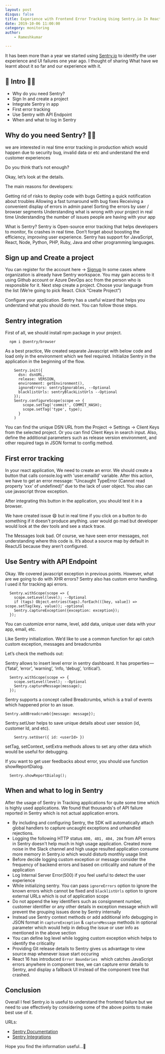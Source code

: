 ```yaml
---
layout: post
disqus: false
title: Experience with Frontend Error Tracking Using Sentry.io In React Apps
date: 2019-10-06 11:00:00
category: monitoring
author:
    - Rameshkumar

---
```



It has been more than a year we started using [Sentry.io](https://sentry.io) to idenitfy the user experience and UI failures one year ago. I thought of sharing What have we learnt about it so far and our experience with it.
## 📄 Intro  🏊‍♀️
- Why do you need Sentry?
- Sign In and create a project
- Integrate Sentry in app
- First error tracking
- Use Sentry with API Endpoint
- When and what to log in Sentry

##  Why do you need Sentry?  🏊‍♀️

we are interested in real time error tracking in production which would happen due to security bug, invalid data or etc and understand the end customer experiences

Do you think that’s not enough? 

Okay, let’s look at the details.

The main reasons for developers:

Getting rid of risks to deploy code with bugs
Getting a quick notification about troubles
Allowing a fast turnaround with bug fixes
Receiving a convenient display of errors in admin panel
Sorting the errors by user / browser segments
Understanding what is wrong with your project in real time
Understanding the number of issues people are having with your app


What is Sentry?
Sentry is Open-source error tracking that helps developers to monitor, fix crashes in real time. Don’t forget about boosting the efficiency, improving user experience. Sentry has support for JavaScript, React, Node, Python, PHP, Ruby, Java and other programming languages.

## Sign up and Create a project
You can register for the account here -> [Signup](https://sentry.io/signup/)
In some cases where organization is already have Sentry workspace. You may gain access to it using Github account or Azure DevOps acc from the person who is responsible for it. 
Next step create a project.
Choose your language from the list
(We’re going to pick React. Click “Create Project”)

Configure your application. Sentry has a useful wizard that helps you understand what you should do next. You can follow those steps. 

## Sentry integration
First of all, we should install npm package in your project.

```
  npm i @sentry/browser
```

As a best practice, We created separate Javascript with below code and load only in the environment which we feel required.
Initialize Sentry in the application in the beginning of the flow. 

```
    Sentry.init({
      dsn: dsnURL,
      release: VERSION,
      environment: getEnvironment(),
      ignoreErrors: sentryIgnorables, --Optional
      blacklistUrls: sentryBlackListUrls --Optional
    });
    Sentry.configureScope(scope => {
        scope.setTag('commit', COMMIT_HASH);
        scope.setTag('type', type);
      }
    )
```

You can find the unique DSN URL from the Project -> Settings -> Client Keys from the selected project. Or you can find Client Keys in search input.
Also, define the additional parameters such as release version environment, and other required tags in JSON format to config method. 



## First error tracking

In your react application, We need to create an error. We should create a button that calls console.log with 'user.emailId' variable. 
After this action, we have to get an error message: “Uncaught TypeError (Cannot read property ‘xxx’ of undefined)” due to the lack of user object. You also can use javascript throw exception.

After integrating this button in the application, you should test it in a browser.

We have created issue 😄 but in real time if you click on a button to do something if it doesn't produce anything. user would go mad but developer would look at the dev tools and see a stack trace.

The Messages look bad. Of course, we have seen error messages, not understanding where this code is. It’s about a source map by default in ReactJS because they aren’t configured.


## Use Sentry with API Endpoint

Okay. We covered javascript exception in previous points. However, what are we going to do with XHR errors?
Sentry also has custom error handling. I used it for tracking api errors.

```
  Sentry.withScope(scope => {
    scope.setLevel(level); --Optional
    if (tags) Object.entries(tags).forEach(([key, value]) => scope.setTag(key, value)); -optional
    Sentry.captureException({exception: exception});
  });

```

You can customize error name, level, add data, unique user data with your app, email, etc.

Like Sentry initialization. We’d like to use a common function for api catch custom exception, messages and breadcrumbs

Let’s check the methods out:

Sentry allows to insert level error in sentry dashboard. It has properties — (‘fatal’, ‘error’, ‘warning’, ‘info, ‘debug’, ‘critical’).

```
  Sentry.withScope(scope => {
    scope.setLevel(level); --Optional
    Sentry.captureMessage(message);
  });

```

Sentry supports a concept called Breadcrumbs, which is a trail of events which happened prior to an issue.

```
Sentry.addBreadcrumb({message: message});

```


Sentry.setUser helps to save unique details about user session (id, customer Id, and etc).

```
    Sentry.setUser({ id: <userId> })
```
setTag, setContext, setExtra methods allows to set any other data which would be useful for debugging.

If you want to get user feedbacks about error, you should use function showReportDialog.

```
  Sentry.showReportDialog();
```

## When and what to log in Sentry

After the usage of Sentry in Tracking applications for quite some time which is highly used applications. We found that thousands's of API failure reported in Sentry which is not actual application errors.

- By including and configuring Sentry, the SDK will automatically attach global handlers to capture uncaught exceptions and unhandled rejections.
- Logging the following HTTP status ```400, 401, 404, 204``` from API errors in Sentry doesn't help much in high usage application. Created more noise in the Slack channel and high usage resulted application consume more memory in Sentry.io which would disturb monthly usage limit 
- Before decide logging custom exception or message consider the frequency of backend errors and based on criticality and nature of the application
- Log Internal Server Error(500) if you feel useful to detect the user experience
- While initializing sentry. You can pass ``ignoreErrors`` option to ignore the known errors which cannot be fixed and ``blacklistUrls`` option to ignore external URLs which is out of application scope
- Do not append the key identifiers such as consignment number, customer identifier or any other details in exception message which will prevent the grouping issues done by Sentry internally    
- Instead use Sentry context methods or add additional info debugging in JSON format in `captureException` & `captureMessage` methods in optional parameter which would help in debug the issue or user info as mentioned in the above section
- You can define log level while logging custom exception which helps to identify the criticality
- Providing Git release details to Sentry gives us advantage to view source map whenever issue start occuring
- React 16 has introduced `Error Boundaries ` which catches JavaScript errors anywhere in component tree, we can capture error details to Sentry, and display a fallback UI instead of the component tree that crashed.   

## Conclusion

Overall I feel Sentry.io is useful to understand the frontend failure but we need to use effectively by considering some of the above points to make best use of it.

URLs:
- [Sentry Documentation](https://docs.sentry.io/error-reporting/quickstart/?platform=javascript)
- [Sentry Integrations](https://sentry.io/integrations/)
 

Hope you find the information useful...🙌

